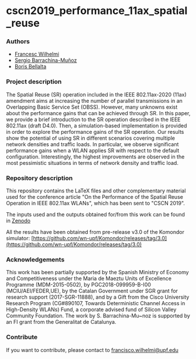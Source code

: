 # cscn2019_performance_11ax_spatial_reuse

### Authors
* [Francesc Wilhelmi](https://fwilhelmi.github.io/)
* [Sergio Barrachina-Muñoz](https://github.com/sergiobarra)
* [Boris Bellalta](http://www.dtic.upf.edu/~bbellalt/)

### Project description
The Spatial Reuse (SR) operation included in the IEEE 802.11ax-2020 (11ax) amendment aims at increasing the number of parallel transmissions in an Overlapping Basic Service Set (OBSS). However, many unknowns exist about the performance gains that can be achieved through SR. In this paper, we provide a brief introduction to the SR operation described in the IEEE 802.11ax (draft D4.0). Then, a simulation-based implementation is provided in order to explore the performance gains of the SR operation. Our results show the potential of using SR in different scenarios covering multiple network densities and traffic loads. In particular, we observe significant performance gains when a WLAN applies SR with respect to the default configuration. Interestingly, the highest improvements are observed in the most pessimistic situations in terms of network density and traffic load.

### Repository description
This repository contains the LaTeX files and other complementary material used for the conference article "On the Performance of the Spatial Reuse Operation in IEEE 802.11ax WLANs", which has been sent to "CSCN 2019". 

The inputs used and the outputs obtained for/from this work can be found in [Zenodo](https://zenodo.org/record/3250080#.XRNDX5MzZ24)

All the results have been obtained from pre-release v3.0 of the Komondor simulator: [https://github.com/wn-upf/Komondor/releases/tag/3.0](https://github.com/wn-upf/Komondor/releases/tag/3.0)

### Acknowledgements
This  work  has  been  partially  supported  by  the Spanish Ministry of Economy and Competitiveness under the Maria de Maeztu  Units  of  Excellence  Programme (MDM-2015-0502), by PGC2018-099959-B-I00 (MCIU/AEI/FEDER,UE), by the Catalan Government under SGR grant for research support (2017-SGR-11888),  and  by a Gift from the Cisco University Research Program (CG\#890107, Towards Deterministic Channel Access in High-Density WLANs) Fund, a corporate advised fund of Silicon Valley Community Foundation. The work by S. Barrachina-Mu\~noz is supported by an FI grant from the Generalitat de Catalunya.

### Contribute

If you want to contribute, please contact to [francisco.wilhelmi@upf.edu](francisco.wilhelmi@upf.edu)
